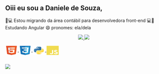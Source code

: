 ## Oiii eu sou a Daniele de Souza,

👩💻 Estou migrando da área contábil para desenvolvedora front-end
💻📖 Estudando Angular
😄 pronomes: ela/dela

<div align="center">
  <a href="https://github.com/DanieleSouzaS">
  <img height="180em" src="https://github-readme-stats.vercel.app/api?username=DanieleSouzaS&show_icons=true&theme=dracula&include_all_commits=true&count_private=true"/>
  <img height="180em" src="https://github-readme-stats.vercel.app/api/top-langs/?username=DanieleSouzaS&layout=compact&langs_count=7&theme=dracula"/>
</div>
<div style="display: inline_block"><br>
  <img align="center" alt="Daniele-HTML" height="30" width="40" src="https://raw.githubusercontent.com/devicons/devicon/master/icons/html5/html5-original.svg">
  <img align="center" alt="Daniele-CSS" height="30" width="40" src="https://raw.githubusercontent.com/devicons/devicon/master/icons/css3/css3-original.svg">
  <img align="center" alt="Daniele-Python" height="30" width="40" src="https://raw.githubusercontent.com/devicons/devicon/master/icons/python/python-original.svg">
  <img align="center" alt="Daniele-Js" height="30" width="40" src="https://raw.githubusercontent.com/devicons/devicon/master/icons/javascript/javascript-plain.svg">
</div>
  
  ##
 
<div> 
  <a href="https://www.linkedin.com/in/daniele-souza-silva/" target="_blank"><img src="https://img.shields.io/badge/-LinkedIn-%230077B5?style=for-the-badge&logo=linkedin&logoColor=white" target="_blank"></a> 
 
 
</div>
